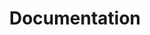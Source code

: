 ---
title: Documentation
description: Mainroad theme documentation, including getting started, customization guides, and FAQ.
menu: main
draft: false
---
